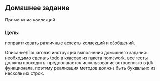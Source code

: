 ## Домашнее задание

Применение коллекций

### Цель: 

попрактиковать различные аспекты коллекций и обобщений.

Описание/Пошаговая инструкция выполнения домашнего задания:
необходимо сделать todo в классах из пакета homework.
все тесты должны проходить.
предполагается использование встроенного в jdk функционала, поэтому реализация методов должна быть буквально из нескольких строк.